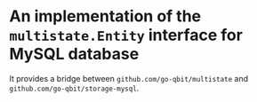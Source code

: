 # An implementation of the `multistate.Entity` interface for MySQL database

It provides a bridge between `github.com/go-qbit/multistate` and `github.com/go-qbit/storage-mysql`.  